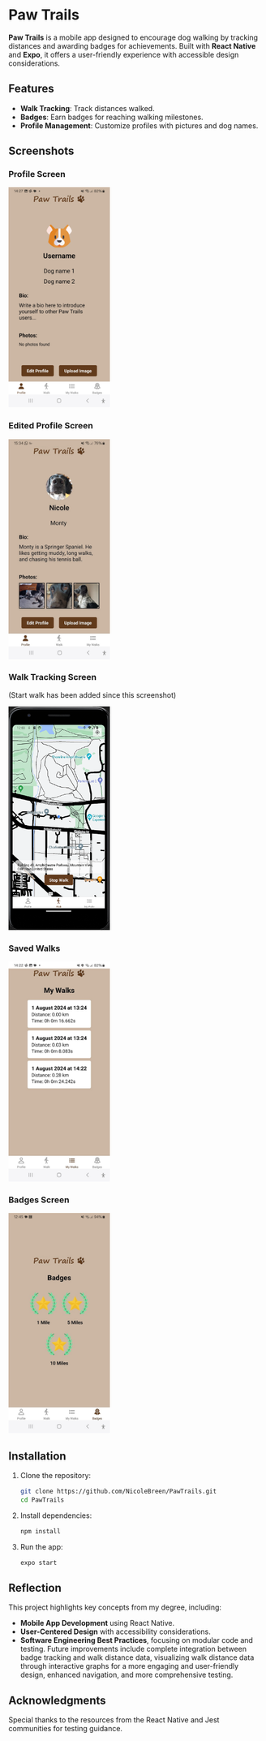# Paw Trails

**Paw Trails** is a mobile app designed to encourage dog walking by tracking distances and awarding badges for achievements. Built with **React Native** and **Expo**, it offers a user-friendly experience with accessible design considerations.

## Features
- **Walk Tracking**: Track distances walked.
- **Badges**: Earn badges for reaching walking milestones.
- **Profile Management**: Customize profiles with pictures and dog names.

## Screenshots

### Profile Screen
<img src="docs/profile-screen.jpg" alt="Profile Screen" width="200"/>

### Edited Profile Screen
<img src="docs/edited-profile-screen.jpg" alt="Edited Profile" width="200"/>

### Walk Tracking Screen
(Start walk has been added since this screenshot)

<img src="docs/walk-emulator.png" alt="Walk Tracking" width="200"/>

### Saved Walks
<img src="docs/saved-walks.jpg" alt="Saved Walks" width="200"/>

### Badges Screen
<img src="docs/badges-screen.jpg" alt="Badges Screen" width="200"/>

## Installation
1. Clone the repository:
   ```bash
   git clone https://github.com/NicoleBreen/PawTrails.git
   cd PawTrails
2. Install dependencies:
   ```bash
   npm install
3. Run the app:
   ```bash
   expo start

## Reflection
This project highlights key concepts from my degree, including:
- **Mobile App Development** using React Native.
- **User-Centered Design** with accessibility considerations.
- **Software Engineering Best Practices**, focusing on modular code and testing.
Future improvements include complete integration between badge tracking and walk distance data, visualizing walk distance data through interactive graphs for a more engaging and user-friendly design, enhanced navigation, and more comprehensive testing.

## Acknowledgments
Special thanks to the resources from the React Native and Jest communities for testing guidance.
